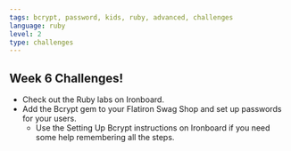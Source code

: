 ```yaml
---
tags: bcrypt, password, kids, ruby, advanced, challenges
language: ruby
level: 2
type: challenges
---
```


## Week 6 Challenges!

+ Check out the Ruby labs on Ironboard.
+ Add the Bcrypt gem to your Flatiron Swag Shop and set up passwords for your users.
  * Use the Setting Up Bcrypt instructions on Ironboard if you need some help remembering all the steps.
